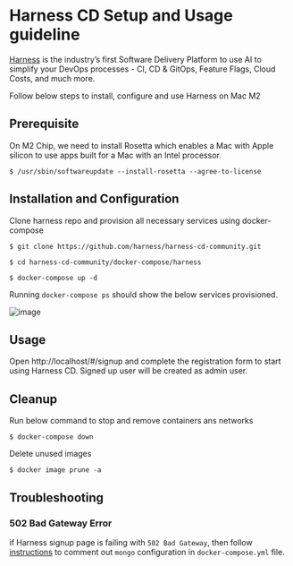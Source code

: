 # Harness CD Setup and Usage guideline

[Harness](https://www.harness.io/) is the industry’s first Software Delivery Platform to use AI to simplify your DevOps processes - CI, CD & GitOps, Feature Flags, Cloud Costs, and much more.

Follow below steps to install, configure and use Harness on Mac M2

## Prerequisite

On M2 Chip, we need to install Rosetta which enables a Mac with Apple silicon to use apps built for a Mac with an Intel processor.

```
$ /usr/sbin/softwareupdate --install-rosetta --agree-to-license
```

## Installation and Configuration

Clone harness repo and provision all necessary services using docker-compose

```
$ git clone https://github.com/harness/harness-cd-community.git

$ cd harness-cd-community/docker-compose/harness

$ docker-compose up -d
```

Running `docker-compose ps` should show the below services provisioned.

![image](https://github.com/narramadan/gotchas/assets/3821456/bfb1a2d9-584a-479f-881e-1c665a5f18ff)

## Usage

Open http://localhost/#/signup and complete the registration form to start using Harness CD. Signed up user will be created as admin user.

## Cleanup

Run below command to stop and remove containers ans networks

```
$ docker-compose down
```

Delete unused images

```
$ docker image prune -a
```

## Troubleshooting

### 502 Bad Gateway Error

if Harness signup page is failing with `502 Bad Gateway`, then follow [instructions](https://github.com/harness/harness-cd-community/issues/79) to comment out `mongo` configuration in `docker-compose.yml` file.
